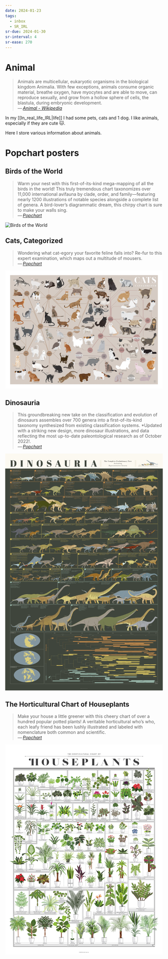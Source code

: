 ```yaml
---
date: 2024-01-23
tags:
  - inbox
  - SR_IRL
sr-due: 2024-01-30
sr-interval: 4
sr-ease: 270
---
```


# Animal

> Animals are multicellular, eukaryotic organisms in the biological kingdom
> Animalia. With few exceptions, animals consume organic material, breathe
> oxygen, have myocytes and are able to move, can reproduce sexually, and grow
> from a hollow sphere of cells, the blastula, during embryonic development.\
> — <cite>[Animal - Wikipedia](https://en.wikipedia.org/wiki/Animal)</cite>

In my [[In_real_life_IRL|life]] I had some pets, cats and 1 dog. I like animals,
especially if they are cute 🐱.

Here I store various information about animals.

# Popchart posters

## Birds of the World

> Warm your nest with this first-of-its-kind mega-mapping of all the birds in
> the world! This truly tremendous chart taxonomizes over 11,000 international
> avifauna by clade, order, and family—featuring nearly 1200 illustrations of
> notable species alongside a complete list of genera. A bird-lover’s
> diagrammatic dream, this chirpy chart is sure to make your walls sing.\
> — <cite>[Popchart](https://popchart.co/products/birds-of-the-world)</cite>

![Birds of the World](./img/P5-BirdsoftheWorld_Zoom.webp)

## Cats, Categorized

> Wondering what cat-egory your favorite feline falls into? Re-fur to this
> expert examination, which maps out a multitude of mousers.\
> — <cite>[Popchart](https://popchart.co/products/cats-categorized)</cite>

![Cats, Categorized](./img/P-DomesticCats_Zoom.webp)

## Dinosauria

> This groundbreaking new take on the classification and evolution of dinosaurs
> assembles over 700 genera into a first-of-its-kind taxonomy synthesized from
> existing classification systems. *Updated with a striking new design, more
> dinosaur illustrations, and data reflecting the most up-to-date
> paleontological research as of October 2022!.\
> — <cite>[Popchart](https://popchart.co/products/dinosauria)</cite>

![Dinosauria](./img/Dinosauria_92399D43-F496-4620-B387-0CCF698EF01B.webp)

## The Horticultural Chart of Houseplants

> Make your house a little greener with this cheery chart of over a hundred
> popular potted plants! A veritable horticultural who’s who, each leafy friend
> has been lushly illustrated and labeled with nomenclature both common and
> scientific.\
> — <cite>[Popchart](https://popchart.co/products/the-horticultural-chart-of-houseplants)</cite>

![The Horticultural Chart of Houseplants](./img/P2-Houseplants_Zoom_44feb4fb-caea-49b6-95b2-25c00fb0ac18.webp)

